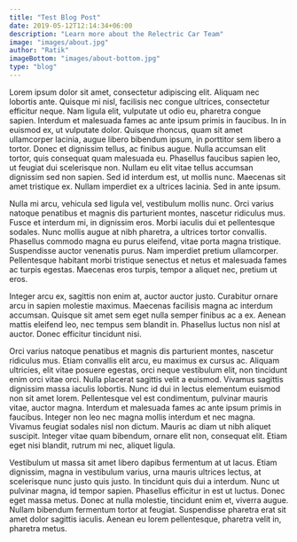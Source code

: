 ```yaml
---
title: "Test Blog Post"
date: 2019-05-12T12:14:34+06:00
description: "Learn more about the Relectric Car Team"
image: "images/about.jpg"
author: "Ratik"
imageBottom: "images/about-bottom.jpg"
type: "blog"
---
```


Lorem ipsum dolor sit amet, consectetur adipiscing elit. Aliquam nec lobortis ante. Quisque mi nisl, facilisis nec congue ultrices, consectetur efficitur neque. Nam ligula elit, vulputate ut odio eu, pharetra congue sapien. Interdum et malesuada fames ac ante ipsum primis in faucibus. In in euismod ex, ut vulputate dolor. Quisque rhoncus, quam sit amet ullamcorper lacinia, augue libero bibendum ipsum, in porttitor sem libero a tortor. Donec et dignissim tellus, ac finibus augue. Nulla accumsan elit tortor, quis consequat quam malesuada eu. Phasellus faucibus sapien leo, ut feugiat dui scelerisque non. Nullam eu elit vitae tellus accumsan dignissim sed non sapien. Sed id interdum est, ut mollis nunc. Maecenas sit amet tristique ex. Nullam imperdiet ex a ultrices lacinia. Sed in ante ipsum.

Nulla mi arcu, vehicula sed ligula vel, vestibulum mollis nunc. Orci varius natoque penatibus et magnis dis parturient montes, nascetur ridiculus mus. Fusce et interdum mi, in dignissim eros. Morbi iaculis dui et pellentesque sodales. Nunc mollis augue at nibh pharetra, a ultrices tortor convallis. Phasellus commodo magna eu purus eleifend, vitae porta magna tristique. Suspendisse auctor venenatis purus. Nam imperdiet pretium ullamcorper. Pellentesque habitant morbi tristique senectus et netus et malesuada fames ac turpis egestas. Maecenas eros turpis, tempor a aliquet nec, pretium ut eros.

Integer arcu ex, sagittis non enim at, auctor auctor justo. Curabitur ornare arcu in sapien molestie maximus. Maecenas facilisis magna ac interdum accumsan. Quisque sit amet sem eget nulla semper finibus ac a ex. Aenean mattis eleifend leo, nec tempus sem blandit in. Phasellus luctus non nisl at auctor. Donec efficitur tincidunt nisi.

Orci varius natoque penatibus et magnis dis parturient montes, nascetur ridiculus mus. Etiam convallis elit arcu, eu maximus ex cursus ac. Aliquam ultricies, elit vitae posuere egestas, orci neque vestibulum elit, non tincidunt enim orci vitae orci. Nulla placerat sagittis velit a euismod. Vivamus sagittis dignissim massa iaculis lobortis. Nunc id dui in lectus elementum euismod non sit amet lorem. Pellentesque vel est condimentum, pulvinar mauris vitae, auctor magna. Interdum et malesuada fames ac ante ipsum primis in faucibus. Integer non leo nec magna mollis interdum et nec magna. Vivamus feugiat sodales nisl non dictum. Mauris ac diam ut nibh aliquet suscipit. Integer vitae quam bibendum, ornare elit non, consequat elit. Etiam eget nisi blandit, rutrum mi nec, aliquet ligula.

Vestibulum ut massa sit amet libero dapibus fermentum at ut lacus. Etiam dignissim, magna in vestibulum varius, urna mauris ultrices lectus, at scelerisque nunc justo quis justo. In tincidunt quis dui a interdum. Nunc ut pulvinar magna, id tempor sapien. Phasellus efficitur in est ut luctus. Donec eget massa metus. Donec at nulla molestie, tincidunt enim et, viverra augue. Nullam bibendum fermentum tortor at feugiat. Suspendisse pharetra erat sit amet dolor sagittis iaculis. Aenean eu lorem pellentesque, pharetra velit in, pharetra metus.